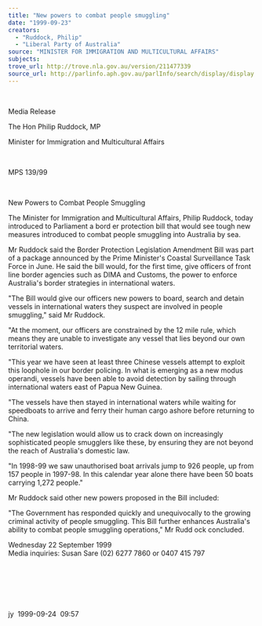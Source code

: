 ```yaml
---
title: "New powers to combat people smuggling"
date: "1999-09-23"
creators:
  - "Ruddock, Philip"
  - "Liberal Party of Australia"
source: "MINISTER FOR IMMIGRATION AND MULTICULTURAL AFFAIRS"
subjects:
trove_url: http://trove.nla.gov.au/version/211477339
source_url: http://parlinfo.aph.gov.au/parlInfo/search/display/display.w3p;query=Id%3A%22media/pressrel/KNF06%22
---
```


   

  

  Media Release

  The Hon Philip Ruddock, MP

  Minister for Immigration and Multicultural Affairs

  

   MPS 139/99

  

  New Powers 
to Combat People Smuggling 

  The Minister for Immigration 
and Multicultural Affairs, Philip Ruddock, today introduced to Parliament 
a bord  er protection bill that would see tough new measures 
introduced to combat people smuggling into Australia by sea. 

  Mr Ruddock said the Border Protection Legislation 
Amendment Bill was part of a package announced by the Prime Minister's 
Coastal Surveillance Task Force in June. He said the bill would, for 
the first time, give officers of front line border agencies such as 
DIMA and Customs, the power to enforce Australia's border strategies 
in international waters. 

  "The Bill would give our officers new powers 
to board, search and detain vessels in international waters they suspect 
are involved in people smuggling," said Mr Ruddock. 

  "At the moment, our officers are constrained 
by the 12 mile rule, which means they are unable to investigate any 
vessel that lies beyond our own territorial waters. 

  "This year we have seen at least three Chinese 
vessels attempt to exploit this loophole in our border policing. In 
what is emerging as a new modus operandi, vessels have been able to 
avoid detection by sailing through international waters east of Papua 
New Guinea. 

  "The vessels have then stayed in international 
waters while waiting for speedboats to arrive and ferry their human 
cargo ashore before returning to China. 

  "The new legislation would allow us to crack 
down on increasingly sophisticated people smugglers like these, by ensuring 
they are not beyond the reach of Australia's domestic law. 

  "In 1998-99 we saw unauthorised boat arrivals 
jump to 926 people, up from 157 people in 1997-98. In this calendar 
year alone there have been 50 boats carrying 1,272 people." 

  Mr Ruddock said other new powers proposed in the 
Bill included: 

  "The Government has responded 
quickly and unequivocally to the growing criminal activity of people 
smuggling. This Bill further enhances Australia's ability to combat 
people smuggling operations," Mr Rudd  ock concluded. 

  Wednesday 22 September 1999   
Media inquiries: Susan Sare (02) 6277 7860 or 0407 415 797 

  

  

  

  jy  1999-09-24  09:57


